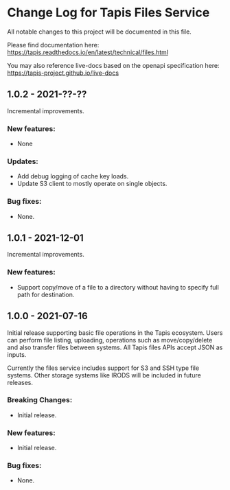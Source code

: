 # Change Log for Tapis Files Service

All notable changes to this project will be documented in this file.

Please find documentation here:
https://tapis.readthedocs.io/en/latest/technical/files.html

You may also reference live-docs based on the openapi specification here:
https://tapis-project.github.io/live-docs

## 1.0.2 - 2021-??-??

Incremental improvements.

### New features:
- None

### Updates:
- Add debug logging of cache key loads.
- Update S3 client to mostly operate on single objects.

### Bug fixes:
- None.

## 1.0.1 - 2021-12-01

Incremental improvements.

### New features:
- Support copy/move of a file to a directory without having to specify full path for destination.

## 1.0.0 - 2021-07-16

Initial release supporting basic file operations in the Tapis ecosystem.
Users can perform file listing, uploading, operations such as move/copy/delete
and also transfer files between systems. All Tapis files APIs accept JSON as inputs.

Currently the files service includes support for S3 and SSH type file systems. Other
storage systems like IRODS will be included in future releases.

### Breaking Changes:
- Initial release.

### New features:
 - Initial release.

### Bug fixes:
- None.
